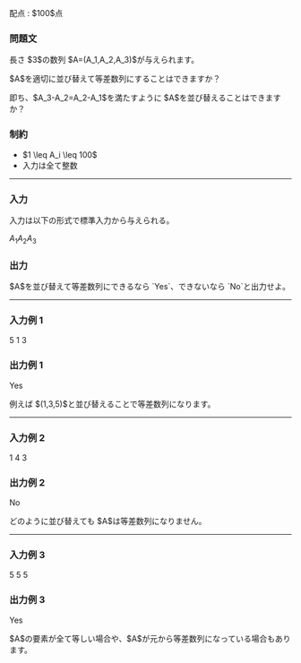 
<div>

<span>

<span>

<p>
配点 : $100$点
</p>

<div>

<section>

### **問題文**

<p>
長さ $3$の数列 $A=(A_1,A_2,A_3)$が与えられます。
</p>

<p>
$A$を適切に並び替えて等差数列にすることはできますか？
</p>

<p>
即ち、$A_3-A_2=A_2-A_1$を満たすように $A$を並び替えることはできますか？
</p>

</section>

</div>

<div>

<section>

### **制約**

<ul>

<li>
$1 \leq A_i \leq 100$
</li>

<li>
入力は全て整数
</li>

</ul>

</section>

</div>

---

<div>

<div>

<section>

### **入力**

<p>
入力は以下の形式で標準入力から与えられる。
</p>

<div>

$A_1$$A_2$$A_3$
</div>

</section>

</div>

<div>

<section>

### **出力**

<p>
$A$を並び替えて等差数列にできるなら `Yes`、できないなら `No`と出力せよ。
</p>

</section>

</div>

</div>

---

<div>

<section>

### **入力例 1**

<div>

5 1 3

</div>

</section>

</div>

<div>

<section>

### **出力例 1**

<div>

Yes

</div>

<p>
例えば $(1,3,5)$と並び替えることで等差数列になります。
</p>

</section>

</div>

---

<div>

<section>

### **入力例 2**

<div>

1 4 3

</div>

</section>

</div>

<div>

<section>

### **出力例 2**

<div>

No

</div>

<p>
どのように並び替えても $A$は等差数列になりません。
</p>

</section>

</div>

---

<div>

<section>

### **入力例 3**

<div>

5 5 5

</div>

</section>

</div>

<div>

<section>

### **出力例 3**

<div>

Yes

</div>

<p>
$A$の要素が全て等しい場合や、$A$が元から等差数列になっている場合もあります。
</p>

</section>

</div>

</span>

</span>

</div>

